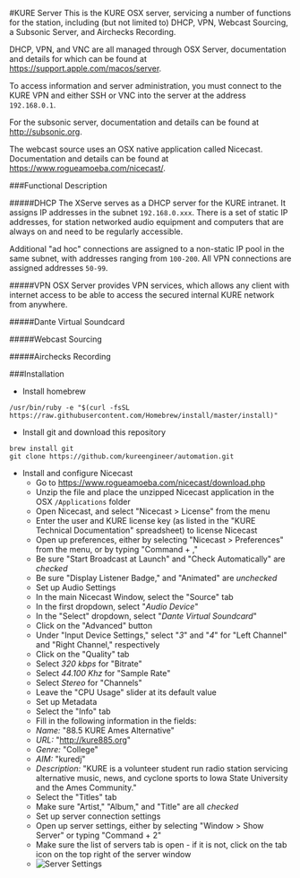 #KURE Server
This is the KURE OSX server, servicing a number of functions for the station, including (but not limited to) DHCP, VPN, Webcast Sourcing, a Subsonic Server, and Airchecks Recording.

DHCP, VPN, and VNC are all managed through OSX Server, documentation and details for which can be found at https://support.apple.com/macos/server.

To access information and server administration, you must connect to the KURE VPN and either SSH or VNC into the server at the address ```192.168.0.1```.

For the subsonic server, documentation and details can be found at http://subsonic.org.

The webcast source uses an OSX native application called Nicecast. Documentation and details can be found at https://www.rogueamoeba.com/nicecast/.

###Functional Description


#####DHCP
The XServe serves as a DHCP server for the KURE intranet. It assigns IP addresses in the subnet ```192.168.0.xxx```. There is a set of static IP addresses, for station networked audio equipment and computers that are always on and need to be regularly accessible.

Additional "ad hoc" connections are assigned to a non-static IP pool in the same subnet, with addresses ranging from ```100-200```. All VPN connections are assigned addresses ```50-99```.

#####VPN
OSX Server provides VPN services, which allows any client with internet access to be able to access the secured internal KURE network from anywhere.

#####Dante Virtual Soundcard

#####Webcast Sourcing

#####Airchecks Recording

###Installation
* Install homebrew
```
/usr/bin/ruby -e "$(curl -fsSL https://raw.githubusercontent.com/Homebrew/install/master/install)"
```
* Install git and download this repository
```
brew install git
git clone https://github.com/kureengineer/automation.git 
```
* Install and configure Nicecast
  * Go to https://www.rogueamoeba.com/nicecast/download.php
  * Unzip the file and place the unzipped Nicecast application in the OSX ```/Applications``` folder
  * Open Nicecast, and select "Nicecast > License" from the menu
  * Enter the user and KURE license key (as listed in the "KURE Technical Documentation" spreadsheet) to license Nicecast
  * Open up preferences, either by selecting "Nicecast > Preferences" from the menu, or by typing "Command + ,"
  * Be sure "Start Broadcast at Launch" and "Check Automatically" are *checked*
  * Be sure "Display Listener Badge," and "Animated" are *unchecked*
  * Set up Audio Settings
   * In the main Nicecast Window, select the "Source" tab
   * In the first dropdown, select "*Audio Device*"
   * In the "Select" dropdown, select "*Dante Virtual Soundcard*"
   * Click on the "Advanced" button
   * Under "Input Device Settings," select "*3*" and "*4*" for "Left Channel" and "Right Channel," respectively
   * Click on the "Quality" tab
   * Select *320 kbps* for "Bitrate"
   * Select *44.100 Khz* for "Sample Rate"
   * Select *Stereo* for "Channels"
   * Leave the "CPU Usage" slider at its default value
  * Set up Metadata
   * Select the "Info" tab
   * Fill in the following information in the fields:
    * *Name:* "88.5 KURE Ames Alternative"
    * *URL:* "http://kure885.org"
    * *Genre:* "College"
    * *AIM:* "kuredj"
    * *Description:* "KURE is a volunteer student run radio station servicing alternative music, news, and cyclone sports to Iowa State University and the Ames Community."
   * Select the "Titles" tab
   * Make sure "Artist," "Album," and "Title" are all *checked*
  * Set up server connection settings
   * Open up server settings, either by selecting "Window > Show Server" or typing "Command + 2"
   * Make sure the list of servers tab is open - if it is not, click on the tab icon on the top right of the server window
   * ![Server Settings](/images/serversettings.png?raw=true "Nicecast Server Settings")

